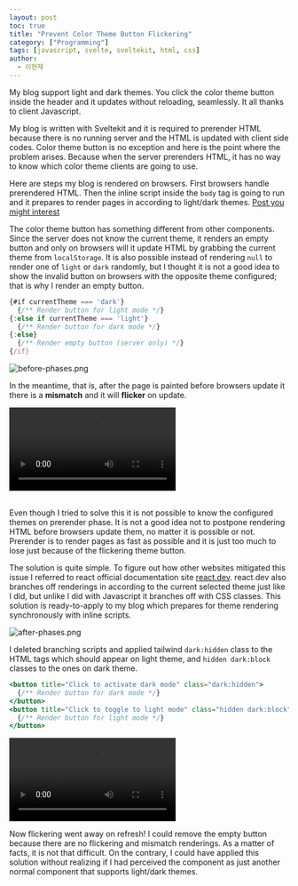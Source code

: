 ```yaml
---
layout: post
toc: true
title: "Prevent Color Theme Button Flickering"
category: ["Programming"]
tags: [javascript, svelte, sveltekit, html, css]
author:
  - 이현재
---
```


My blog support light and dark themes.
You click the color theme button inside the header and it updates without reloading, seamlessly.
It all thanks to client Javascript.

My blog is written with Sveltekit and it is required to
prerender HTML because there is no running server
and the HTML is updated with client side codes.
Color theme button is no exception and here is the point
where the problem arises.
Because when the server prerenders HTML, it has no way
to know which color theme clients are going to use.

Here are steps my blog is rendered on browsers.
First browsers handle prerendered HTML.
Then the inline script inside the `body` tag is going to run
and it prepares to render pages in according to light/dark themes.
[Post you might interest](/post/2023/12-19-en-migrate-blog-to-sveltekit-styling)

The color theme button has something different from other components.
Since the server does not know the current theme, it renders an empty button
and only on browsers will it update HTML by grabbing the current theme from `localStorage`.
It is also possible instead of rendering `null` to render one of `light` or `dark` randomly,
but I thought it is not a good idea to show the invalid button on browsers
with the opposite theme configured; that is why I render an empty button.

```jsx
{#if currentTheme === 'dark'}
  {/** Render button for light mode */}
{:else if currentTheme === 'light'}
  {/** Render button for dark mode */}
{:else}
  {/** Render empty button (server only) */}
{/if}
```

![before-phases.png](/img/2024-12-25-en-how-to-prevent-flickering-color-theme-button/before-phases.png)

In the meantime, that is, after the page is painted before browsers update it
there is a **mismatch** and it will **flicker** on update.

<video controls alt="before" src="/img/2024-12-25-en-how-to-prevent-flickering-color-theme-button/before.mp4"></video>
<br><br>

Even though I tried to solve this it is not possible to know the configured themes on prerender phase.
It is not a good idea not to postpone rendering HTML before browsers update them,
no matter it is possible or not.
Prerender is to render pages as fast as possible and
it is just too much to lose just because of the flickering theme button.

The solution is quite simple.
To figure out how other websites mitigated this issue
I referred to react official documentation site [react.dev](https://react.dev).
react.dev also branches off renderings in according to the current selected theme just like I did,
but unlike I did with Javascript it branches off with CSS classes.
This solution is ready-to-apply to my blog which prepares for theme rendering synchronously with inline scripts.

![after-phases.png](/img/2024-12-25-en-how-to-prevent-flickering-color-theme-button/after-phases.png)

I deleted branching scripts and applied tailwind `dark:hidden` class to the HTML tags
which should appear on light theme, and `hidden dark:block` classes to the ones on dark theme.

```jsx
<button title="Click to activate dark mode" class="dark:hidden">
  {/** Render button for dark mode */}
</button>
<button title="Click to toggle to light mode" class="hidden dark:block">
  {/** Render button for light mode */}
</button>
```

<video controls alt="after" src="/img/2024-12-25-en-how-to-prevent-flickering-color-theme-button/after.mp4"></video>

Now flickering went away on refresh!
I could remove the empty button because there are no flickering and mismatch renderings.
As a matter of facts, it is not that difficult.
On the contrary, I could have applied this solution without realizing
if I had perceived the component as just another normal component that supports light/dark themes.
